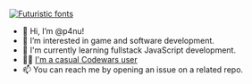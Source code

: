 [![Futuristic fonts](https://see.fontimg.com/api/renderfont4/vmpW4/eyJyIjoiZnMiLCJoIjoxMDcsInciOjE1MDAsImZzIjo3MSwiZmdjIjoiIzAwMDAwMCIsImJnYyI6IiNGRkZGRkYiLCJ0IjoxfQ/UGFudSBWYWx0YW5lbg/delight.png)](https://www.fontspace.com/category/futuristic)

- 👋 Hi, I’m @p4nu!
- 👀 I’m interested in game and software development.
- 🌱 I'm currently learning fullstack JavaScript development.
- 👩‍💻 [I'm a casual Codewars user](https://www.codewars.com/users/p4nu)
- 📫 You can reach me by opening an issue on a related repo. 

<!---
p4nu/p4nu is a ✨ special ✨ repository because its `README.md` (this file) appears on your GitHub profile.
You can click the Preview link to take a look at your changes.
--->
